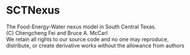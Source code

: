 # SCTNexus
The Food-Energy-Water nexus model in South Central Texas.\
(C) Chengcheng Fei and Bruce A. McCarl\
We retain all rights to our source code and no one may reproduce, distribute, or create derivative works without the allowance from authors
